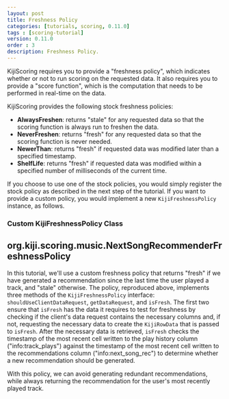 ```yaml
---
layout: post
title: Freshness Policy
categories: [tutorials, scoring, 0.11.0]
tags : [scoring-tutorial]
version: 0.11.0
order : 3
description: Freshness Policy.
---
```

KijiScoring requires you to provide a "freshness policy", which indicates
whether or not to run scoring on the requested data. It also requires you to provide
a "score function", which is the computation that needs to be performed in real-time
on the data.

KijiScoring provides the following stock freshness policies:

*  **AlwaysFreshen**: returns "stale" for any requested data so that the scoring
   function is always run to freshen the data.
*  **NeverFreshen**: returns "fresh" for any requested data so that the scoring function
   is never needed.
*  **NewerThan**: returns "fresh" if requested data was modified later than a specified
   timestamp.
*  **ShelfLife**: returns "fresh" if requested data was modified within a specified number
   of milliseconds of the current time.

If you choose to use one of the stock policies, you would simply register the stock policy
as described in the next step of the tutorial. If you want to provide a custom policy,
you would implement a new `KijiFreshnessPolicy` instance, as follows.

### Custom KijiFreshnessPolicy Class

<div id="accordion-container">
  <h2 class="accordion-header">org.kiji.scoring.music.NextSongRecommenderFreshnessPolicy</h2>
  <div class="accordion-content">
    <script src="http://gist-it.appspot.com/github/kijiproject/kiji-scoring-music/raw/kiji-scoring-root-0.11.0/src/main/java/org/kiji/scoring/music/NextSongRecommenderFreshnessPolicy.java"> </script>
  </div>
</div>


In this tutorial, we'll use a custom freshness policy that returns "fresh" if we have
generated a recommendation since the last time the user played a track, and "stale"
otherwise. The policy, reproduced above, implements three methods of the
`KijiFreshnessPolicy` interface: `shouldUseClientDataRequest`, `getDataRequest`, and
`isFresh`. The first two ensure that `isFresh` has the data it requires to test for
freshness by checking if the client's data request contains the necessary columns and,
if not, requesting the necessary data to create the `KijiRowData` that is passed to
`isFresh`. After the necessary data is retrieved, `isFresh` checks the timestamp of
the most recent cell written to the play history column ("info:track_plays") against
the timestamp of the most recent cell written to the recommendations column
("info:next_song_rec") to determine whether a new recommendation should be generated.

With this policy, we can avoid generating redundant recommendations, while always
returning the recommendation for the user's most recently played track.

